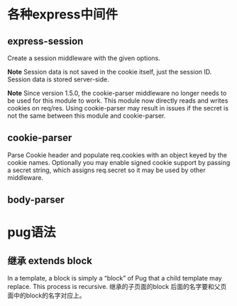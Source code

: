 # 各种express中间件
## express-session
Create a session middleware with the given options.

**Note** Session data is not saved in the cookie itself, just the session ID. Session data is stored server-side.

**Note** Since version 1.5.0, the cookie-parser middleware no longer needs to be used for this module to work. This module now directly reads and writes cookies on req/res. Using cookie-parser may result in issues if the secret is not the same between this module and cookie-parser.

## cookie-parser
Parse Cookie header and populate req.cookies with an object keyed by the cookie names. Optionally you may enable signed cookie support by passing a secret string, which assigns req.secret so it may be used by other middleware.

## body-parser

# pug语法
## 继承 extends block
In a template, a block is simply a “block” of Pug that a child template may replace. This process is recursive.
继承的子页面的block 后面的名字要和父页面中的block的名字对应上。